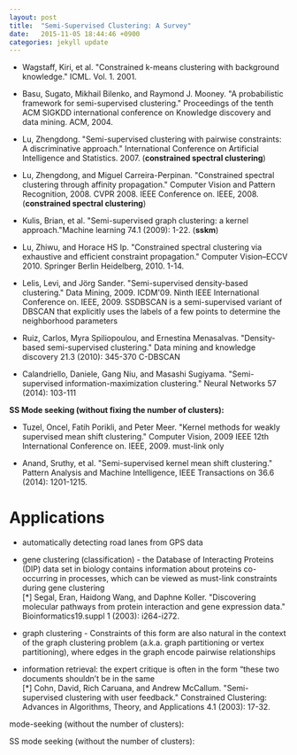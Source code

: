 ```yaml
---
layout: post
title:  "Semi-Supervised Clustering: A Survey"
date:   2015-11-05 18:44:46 +0900
categories: jekyll update
---
```

- Wagstaff, Kiri, et al. "Constrained k-means clustering with background knowledge." ICML. Vol. 1. 2001.

- Basu, Sugato, Mikhail Bilenko, and Raymond J. Mooney. "A probabilistic framework for semi-supervised clustering." Proceedings of the tenth ACM SIGKDD international conference on Knowledge discovery and data mining. ACM, 2004.

- Lu, Zhengdong. "Semi-supervised clustering with pairwise constraints: A discriminative approach." International Conference on Artificial Intelligence and Statistics. 2007. (**constrained spectral clustering**)
- Lu, Zhengdong, and Miguel Carreira-Perpinan. "Constrained spectral clustering through affinity propagation." Computer Vision and Pattern Recognition, 2008. CVPR 2008. IEEE Conference on. IEEE, 2008. (**constrained spectral clustering**)

- Kulis, Brian, et al. "Semi-supervised graph clustering: a kernel approach."Machine learning 74.1 (2009): 1-22. (**sskm**)

- Lu, Zhiwu, and Horace HS Ip. "Constrained spectral clustering via exhaustive and efficient constraint propagation." Computer Vision–ECCV 2010. Springer Berlin Heidelberg, 2010. 1-14.

- Lelis, Levi, and Jörg Sander. "Semi-supervised density-based clustering." Data Mining, 2009. ICDM'09. Ninth IEEE International Conference on. IEEE, 2009.
SSDBSCAN is a semi-supervised variant of DBSCAN that explicitly
uses the labels of a few points to determine the neighborhood parameters

- Ruiz, Carlos, Myra Spiliopoulou, and Ernestina Menasalvas. "Density-based semi-supervised clustering." Data mining and knowledge discovery 21.3 (2010): 345-370
C-DBSCAN

- Calandriello, Daniele, Gang Niu, and Masashi Sugiyama. "Semi-supervised information-maximization clustering." Neural Networks 57 (2014): 103-111

**SS Mode seeking (without fixing the number of clusters):**
- Tuzel, Oncel, Fatih Porikli, and Peter Meer. "Kernel methods for weakly supervised mean shift clustering." Computer Vision, 2009 IEEE 12th International Conference on. IEEE, 2009.
must-link only

- Anand, Sruthy, et al. "Semi-supervised kernel mean shift clustering." Pattern Analysis and Machine Intelligence, IEEE Transactions on 36.6 (2014): 1201-1215.

# Applications
- automatically detecting road lanes from GPS data

- gene clustering (classification) - the Database of Interacting Proteins (DIP) data set in biology contains information about proteins co-occurring in processes, which can be viewed as must-link constraints during gene clustering  
[*] Segal, Eran, Haidong Wang, and Daphne Koller. "Discovering molecular pathways from protein interaction and gene expression data." Bioinformatics19.suppl 1 (2003): i264-i272.

- graph clustering - Constraints of this form are also natural in the context of the graph clustering problem (a.k.a. graph partitioning or vertex partitioning), where edges in the graph encode pairwise relationships

- information retrieval: the expert critique is often in the form “these two documents shouldn’t be in the same  
[*] Cohn, David, Rich Caruana, and Andrew McCallum. "Semi-supervised clustering with user feedback." Constrained Clustering: Advances in Algorithms, Theory, and Applications 4.1 (2003): 17-32.

mode-seeking (without the number of clusters):

SS mode seeking (without the number of clusters):
